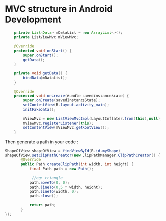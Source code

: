 MVC structure in Android Development 
===================================

```java public class ListActivity extends BaseActivity implements ListViewMvcImpl.Listener {
    private List<Data> mDataList = new ArrayList<>();
    private ListViewMvc mViewMvc;

    @Override
    protected void onStart() {
        super.onStart();
        getData();
    }

    private void getData() {
        bindData(mDataList);
    }

    @Override
    protected void onCreate(Bundle savedInstanceState) {
        super.onCreate(savedInstanceState);
        setContentView(R.layout.activity_main);
        initFakeData();

        mViewMvc = new ListViewMvcImpl(LayoutInflater.from(this),null);
        mViewMvc.registerListener(this);
        setContentView(mViewMvc.getRootView());
    }
```

Then generate a path in your code :

```java
ShapeOfView shapeOfView = findViewById(R.id.myShape)
shapeOfView.setClipPathCreator(new ClipPathManager.ClipPathCreator() {
       @Override
       public Path createClipPath(int width, int height) {
           final Path path = new Path();

            //eg: triangle
           path.moveTo(0, 0);
           path.lineTo(0.5 * width, height);
           path.lineTo(width, 0);
           path.close();

           return path;
       }
});
```
